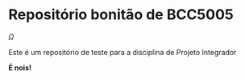 # Repositório bonitão de BCC5005

$\Omega$

Este é um repositório de teste para a disciplina de Projeto Integrador

**É nois!**
